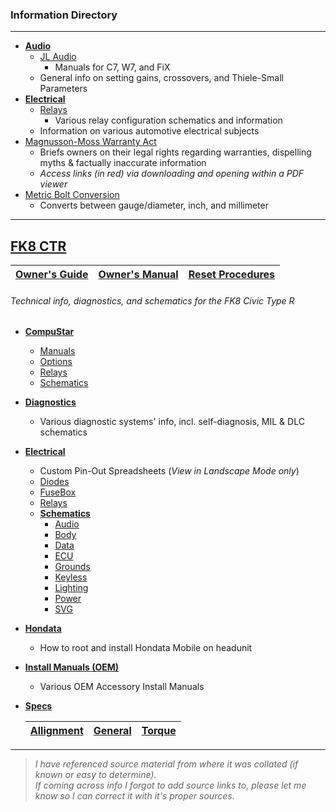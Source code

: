 ### Information Directory ###
---
* **[Audio](Audio)**
  * [JL Audio](Audio/JL%20Audio)
    * Manuals for C7, W7, and FiX
  * General info on setting gains, crossovers, and Thiele-Small Parameters
* **[Electrical](Electrical)**
  * [Relays](Electrical/Relays)
    * Various relay configuration schematics and information
  * Information on various automotive electrical subjects
* [Magnusson-Moss Warranty Act](Magnusson-Moss%20Warranty%20Act.pdf)
  - Briefs owners on their legal rights regarding warranties, dispelling myths & factually inaccurate information
  - _Access links (in red) via downloading and opening within a PDF viewer_ 
* [Metric Bolt Conversion](Metric%20Bolt%20Conversion.pdf)
  * Converts between gauge/diameter, inch, and millimeter
---
## [FK8 CTR](FK8%20CTR) ##
|  [Owner's Guide](Owner's%20Guide.pdf)  |  [Owner's Manual](Owner's%20Manual.pdf)  |  [Reset Procedures](Reset%20Procedures.pdf)  |
|-|-|-|
###### Technical info, diagnostics, and schematics for the FK8 Civic Type R ######
* **[CompuStar](FK8%20CTR/Compustar)**
  * [Manuals](FK8%20CTR/Compustar/Manuals)
  * [Options](FK8%20CTR/Compustar/Options)
  * [Relays](FK8%20CTR/Compustar/Relays)
  * [Schematics](FK8%20CTR/Compustar/Schematics)
* **[Diagnostics](FK8%20CTR/Diagnostics)**
  * Various diagnostic systems' info, incl. self-diagnosis, MIL & DLC schematics
* **[Electrical](FK8%20CTR/Electrical)**
  * Custom Pin-Out Spreadsheets (_View in Landscape Mode only_)
  * [Diodes](FK8%20CTR/Electrical/Diodes)
  * [FuseBox](FK8%20CTR/Electrical/FuseBox)
  * [Relays](FK8%20CTR/Electrical/Relays)
  * **[Schematics](FK8%20CTR/Electrical/Schematics)**
    * [Audio](FK8%20CTR/Electrical/Schematics/Audio)
    * [Body](FK8%20CTR/Electrical/Schematics/Body)
    * [Data](FK8%20CTR/Electrical/Schematics/Data)
    * [ECU](FK8%20CTR/Electrical/Schematics/ECU)
    * [Grounds](FK8%20CTR/Electrical/Schematics/Grounds)
    * [Keyless](FK8%20CTR/Electrical/Schematics/Keyless)
    * [Lighting](FK8%20CTR/Electrical/Schematics/Lighting)
    * [Power](FK8%20CTR/Electrical/Schematics/Power)
    * [SVG](FK8%20CTR/Electrical/Schematics/SVG)
* **[Hondata](FK8%20CTR/Hondata)**
  * How to root and install Hondata Mobile on headunit
* **[Install Manuals (OEM)](FK8%20CTR/Install%20Manuals%20(OEM))**
  * Various OEM Accessory Install Manuals
* **[Specs](FK8%20CTR/Specs)**

  |  [Allignment](FK8%20CTR/Specs/Wheel%20Alignment%20Specs.pdf)  |  [General](FK8%20CTR/Specs/General%20Specs.pdf)  |  [Torque](FK8%20CTR/Specs/Torque%20Specs.pdf)  |
  | - | - | - |
---
> _I have referenced source material from where it was collated (if known or easy to determine). <br>If coming across info I forgot to add source links to, please let me know so I can correct it with it's proper sources._   
